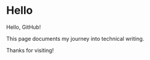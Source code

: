# Hello

Hello, GitHub!

This page documents my journey into technical writing.

Thanks for visiting!
